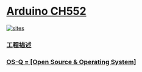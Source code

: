 ﻿# [Arduino CH552](https://github.com/OS-Q/A03)

[![sites](http://182.61.61.133/link/resources/OSQ.png)](http://www.OS-Q.com)
### [工程描述](https://github.com/OS-Q/A03/wiki)

### [OS-Q = [Open Source & Operating System] ](http://www.OS-Q.com)
